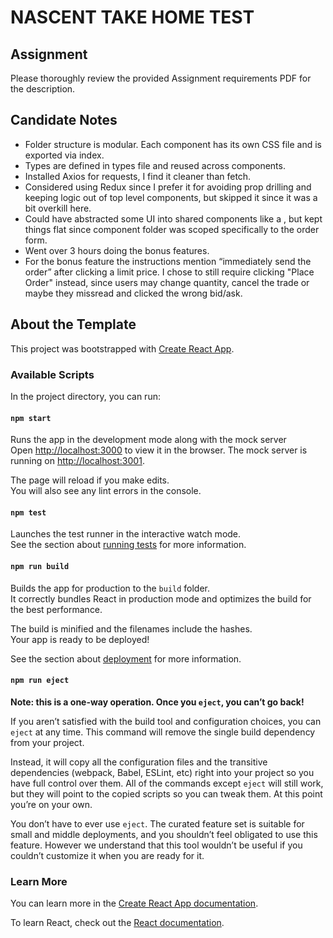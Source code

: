 # NASCENT TAKE HOME TEST

## Assignment
Please thoroughly review the provided Assignment requirements PDF for the description.

## Candidate Notes
- Folder structure is modular. Each component has its own CSS file and is exported via index.
- Types are defined in types file and reused across components.
- Installed Axios for requests, I find it cleaner than fetch.
- Considered using Redux since I prefer it for avoiding prop drilling and keeping logic out of top level components, but skipped it since it was a bit overkill here.
- Could have abstracted some UI into shared components like a <FormRow>, but kept things flat since component folder was scoped specifically to the order form.
- Went over 3 hours doing the bonus features.
- For the bonus feature the instructions mention “immediately send the order” after clicking a limit price. I chose to still require clicking "Place Order" instead, since users may change quantity, cancel the trade or maybe they missread and clicked the wrong bid/ask.

## About the Template

This project was bootstrapped with [Create React App](https://github.com/facebook/create-react-app).

### Available Scripts

In the project directory, you can run:

#### `npm start`

Runs the app in the development mode along with the mock server\
Open [http://localhost:3000](http://localhost:3000) to view it in the browser.
The mock server is running on [http://localhost:3001](http://localhost:3001).

The page will reload if you make edits.\
You will also see any lint errors in the console.

#### `npm test`

Launches the test runner in the interactive watch mode.\
See the section about [running tests](https://facebook.github.io/create-react-app/docs/running-tests) for more information.

#### `npm run build`

Builds the app for production to the `build` folder.\
It correctly bundles React in production mode and optimizes the build for the best performance.

The build is minified and the filenames include the hashes.\
Your app is ready to be deployed!

See the section about [deployment](https://facebook.github.io/create-react-app/docs/deployment) for more information.

#### `npm run eject`

**Note: this is a one-way operation. Once you `eject`, you can’t go back!**

If you aren’t satisfied with the build tool and configuration choices, you can `eject` at any time. This command will remove the single build dependency from your project.

Instead, it will copy all the configuration files and the transitive dependencies (webpack, Babel, ESLint, etc) right into your project so you have full control over them. All of the commands except `eject` will still work, but they will point to the copied scripts so you can tweak them. At this point you’re on your own.

You don’t have to ever use `eject`. The curated feature set is suitable for small and middle deployments, and you shouldn’t feel obligated to use this feature. However we understand that this tool wouldn’t be useful if you couldn’t customize it when you are ready for it.

### Learn More

You can learn more in the [Create React App documentation](https://facebook.github.io/create-react-app/docs/getting-started).

To learn React, check out the [React documentation](https://reactjs.org/).
